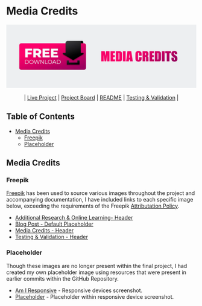 # Media Credits
![Learning Objectives](<images/Credits.webp>)
<p align="center">
| <a href="https://pixel-to-page-b4e4b9d4d8dd.herokuapp.com/">Live Project</a> |
  <a href="https://github.com/users/TheRickyroy/projects/3">Project Board</a> |
  <a href="https://github.com/TheRickyroy/pixel-to-page/blob/main/README.md">README</a> |
  <a href="https://github.com/TheRickyroy/pixel-to-page/blob/main/documentation/testing.md">Testing & Validation</a> |
</p>

## Table of Contents

- [Media Credits](#media-credits)
  - [Freepik](#freepik)
  - [Placeholder](#placeholder)

## Media Credits

### Freepik

[Freepik](http://www.freepik.com/) has been used to source various images throughout the project and accompanying documentation, I have included links to each specific image below, exceeding the requirements of the Freepik [Attributation Policy](https://support.freepik.com/s/article/Attribution-How-when-and-where?language=en_US).

- [Additional Research & Online Learning- Header](https://www.freepik.com/free-vector/online-learning-landing-page_13638881.htm#fromView=search&page=1&position=12&uuid=8b64e633-5626-4734-b4d7-273fce3cdf98)
- [Blog Post - Default Placeholder](https://www.freepik.com/free-photo/3d-view-books_45148052.htm)
- [Media Credits - Header](https://www.freepik.com/free-vector/free-download-buttons-icons-design_34916178.htm#fromView=search&page=1&position=36&uuid=1230f2ed-b577-4208-8666-20cfb18ea418)
- [Testing & Validation - Header](https://www.freepik.com/free-vector/software-tester-concept-illustration_33533011.htm#fromView=search&page=1&position=36&uuid=09da16cc-b81c-4ba0-8b97-a5234e60efcd)

### Placeholder 

Though these images are no longer present within the final project, I had created my own placeholder image using resources that were present in earlier commits within the GitHub Repository. 

- [Am I Responsive](https://ui.dev/amiresponsive) - Responsive devices screenshot. 
- [Placeholder](https://placehold.co/)  - Placeholder within responsive device screenshot. 